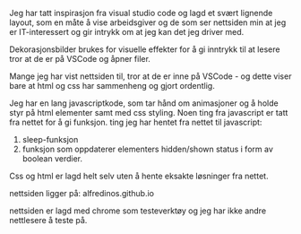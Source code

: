 Jeg har tatt inspirasjon fra visual studio code og lagd et svært lignende layout, som en måte å vise arbeidsgiver og de som ser nettsiden min at jeg er IT-interessert og gir intrykk om at jeg kan det jeg driver med.

Dekorasjonsbilder brukes for visuelle effekter for å gi inntrykk til at lesere tror at de er på VSCode og åpner filer.

Mange jeg har vist nettsiden til, tror at de er inne på VSCode - og dette viser bare at html og css har sammenheng og gjort ordentlig.

Jeg har en lang javascriptkode, som tar hånd om animasjoner og å holde styr på html elementer samt med css styling.
Noen ting fra javascript er tatt fra nettet for å gi funksjon.
ting jeg har hentet fra nettet til javascript:
  1. sleep-funksjon
  2. funksjon som oppdaterer elementers hidden/shown status i form av boolean verdier.

Css og html er lagd helt selv uten å hente eksakte løsninger fra nettet.

nettsiden ligger på:
alfredinos.github.io

nettsiden er lagd med chrome som testeverktøy og jeg har ikke andre nettlesere å teste på.
